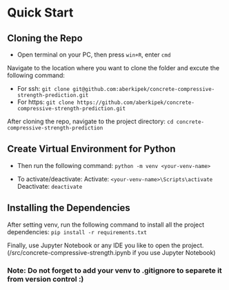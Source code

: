 # Quick Start
## Cloning the Repo
* Open terminal on your PC, then press `win+R`, enter `cmd`

Navigate to the location where you want to clone the folder and excute the following command:
* For ssh:
`git clone git@github.com:aberkipek/concrete-compressive-strength-prediction.git`
* For https:
`git clone https://github.com/aberkipek/concrete-compressive-strength-prediction.git`

After cloning the repo, navigate to the project directory:
`cd concrete-compressive-strength-prediction`

## Create Virtual Environment for Python
* Then run the following command:
`python -m venv <your-venv-name>`

* To activate/deactivate:
Activate: `<your-venv-name>\Scripts\activate`
Deactivate: `deactivate`

## Installing the Dependencies
After setting venv, run the following command to install all the project dependencies:
`pip install -r requirements.txt`

Finally, use Jupyter Notebook or any IDE you like to open the project.
(/src/concrete-compressive-strength.ipynb if you use Jupyter Notebook)

### Note: Do not forget to add your venv to .gitignore to separete it from version control :)
